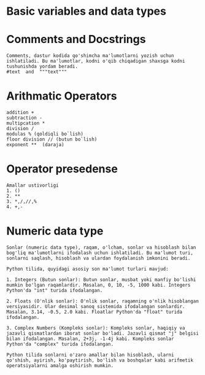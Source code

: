# Basic variables and data types


# Comments and Docstrings
    Comments, dastur kodida qo'shimcha ma'lumotlarni yozish uchun ishlatiladi. Bu ma'lumotlar, kodni o'qib chiqadigan shaxsga kodni tushunishda yordam beradi. 
    #text  and  """text"""



# Arithmatic Operators
    addition +
    subtraction -
    multipcation *
    division /
    modulas % (qoldiqli bo`lish)
    floor division // (butun bo`lish)
    exponent **  (daraja)


# Operator presedense

    Amallar ustivorligi
    1. ()
    2. **
    3. *,/,//,%
    4. +,- 
    
# Numeric data type


    Sonlar (numeric data type), raqam, o'lcham, sonlar va hisoblash bilan bog'liq ma'lumotlarni ifodalash uchun ishlatiladi. Bu ma'lumot turi, sonlarni saqlash, hisoblash va ulardan foydalanish imkonini beradi.

    Python tilida, quyidagi asosiy son ma'lumot turlari mavjud:

    1. Integers (Butun sonlar): Butun sonlar, musbat yoki manfiy bo'lishi mumkin bo'lgan raqamlardir. Masalan, 0, 10, -5, 1000 kabi. Integers Python'da "int" turida ifodalangan.

    2. Floats (O'nlik sonlar): O'nlik sonlar, raqamning o'nlik hisoblangan versiyasidir. Ular desimal sanoq sistemida ifodalangan sonlardir. Masalan, 3.14, -0.5, 2.0 kabi. Floatlar Python'da "float" turida ifodalangan.

    3. Complex Numbers (Kompleks sonlar): Kompleks sonlar, haqiqiy va jazavli qismatlardan iborat sonlar bo'ladi. Jazavli qismat "j" belgisi bilan ifodalangan. Masalan, 2+3j, -1-4j kabi. Kompleks sonlar Python'da "complex" turida ifodalangan.

    Python tilida sonlarni o'zaro amallar bilan hisoblash, ularni qo'shish, ayirish, ko'paytirish, bo'lish va boshqalar kabi arifmetik operatsiyalarni amalga oshirish mumkin.